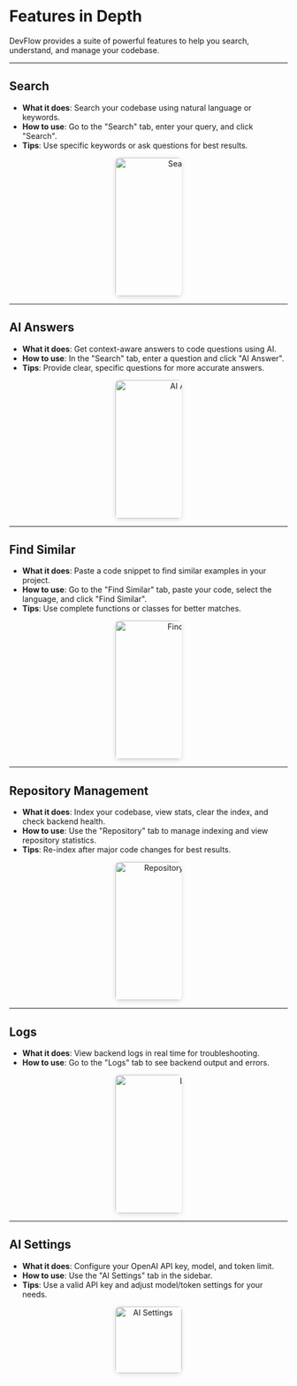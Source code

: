 # Features in Depth

DevFlow provides a suite of powerful features to help you search, understand, and manage your codebase.

---

## Search

- **What it does**: Search your codebase using natural language or keywords.
- **How to use**: Go to the "Search" tab, enter your query, and click "Search".
- **Tips**: Use specific keywords or ask questions for best results.

<p align="center">
  <img src="../media/Search.png" alt="Search Tab" style="height:250px; width:auto; max-width:120px; object-fit:cover; border-radius:8px; box-shadow:0 2px 8px #0002;" />
</p>

---

## AI Answers

- **What it does**: Get context-aware answers to code questions using AI.
- **How to use**: In the "Search" tab, enter a question and click "AI Answer".
- **Tips**: Provide clear, specific questions for more accurate answers.

<p align="center">
  <img src="../media/AIAnswer.png" alt="AI Answer" style="height:250px; width:auto; max-width:120px; object-fit:cover; border-radius:8px; box-shadow:0 2px 8px #0002;" />
</p>

---

## Find Similar

- **What it does**: Paste a code snippet to find similar examples in your project.
- **How to use**: Go to the "Find Similar" tab, paste your code, select the language, and click "Find Similar".
- **Tips**: Use complete functions or classes for better matches.

<p align="center">
  <img src="../media/FindSimilar.png" alt="Find Similar" style="height:250px; width:auto; max-width:120px; object-fit:cover; border-radius:8px; box-shadow:0 2px 8px #0002;" />
</p>

---

## Repository Management

- **What it does**: Index your codebase, view stats, clear the index, and check backend health.
- **How to use**: Use the "Repository" tab to manage indexing and view repository statistics.
- **Tips**: Re-index after major code changes for best results.

<p align="center">
  <img src="../media/Repository.png" alt="Repository Management" style="height:250px; width:auto; max-width:120px; object-fit:cover; border-radius:8px; box-shadow:0 2px 8px #0002;" />
</p>

---

## Logs

- **What it does**: View backend logs in real time for troubleshooting.
- **How to use**: Go to the "Logs" tab to see backend output and errors.

<p align="center">
  <img src="../media/Logs.png" alt="Logs" style="height:250px; width:auto; max-width:120px; object-fit:cover; border-radius:8px; box-shadow:0 2px 8px #0002;" />
</p>

---

## AI Settings

- **What it does**: Configure your OpenAI API key, model, and token limit.
- **How to use**: Use the "AI Settings" tab in the sidebar.
- **Tips**: Use a valid API key and adjust model/token settings for your needs.

<p align="center">
  <img src="../media/Settings.png" alt="AI Settings" style="height:120px; width:auto; max-width:120px; object-fit:cover; border-radius:8px; box-shadow:0 2px 8px #0002;" />
</p> 